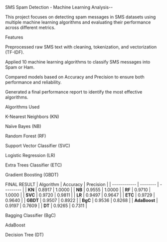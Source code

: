 SMS Spam Detection - Machine Learning Analysis--

This project focuses on detecting spam messages in SMS datasets using multiple machine learning algorithms and evaluating their performance across different metrics.

 Features

Preprocessed raw SMS text with cleaning, tokenization, and vectorization (TF-IDF).

Applied 10 machine learning algorithms to classify SMS messages into Spam or Ham.

Compared models based on Accuracy and Precision to ensure both performance and reliability.

Generated a final performance report to identify the most effective algorithms.

 Algorithms Used

K-Nearest Neighbors (KN)

Naïve Bayes (NB)

Random Forest (RF)

Support Vector Classifier (SVC)

Logistic Regression (LR)

Extra Trees Classifier (ETC)

Gradient Boosting (GBDT)

FINAL RESULT
| Algorithm    | Accuracy | Precision |
| ------------ | -------- | --------- |
| **KN**       | 0.8917   | 1.0000    |
| **NB**       | 0.9555   | 1.0000    |
| **RF**       | 0.9710   | 1.0000    |
| **SVC**      | 0.9720   | 0.9811    |
| **LR**       | 0.9497   | 0.9647    |
| **ETC**      | 0.9729   | 0.9640    |
| **GBDT**     | 0.9507   | 0.8922    |
| **BgC**      | 0.9536   | 0.8268    |
| **AdaBoost** | 0.9197   | 0.7609    |
| **DT**       | 0.9265   | 0.7311    |


Bagging Classifier (BgC)

AdaBoost

Decision Tree (DT)
